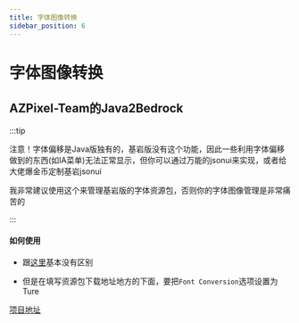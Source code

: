```yaml
---
title: 字体图像转换
sidebar_position: 6
---
```


# 字体图像转换

## AZPixel-Team的Java2Bedrock

:::tip

注意！字体偏移是Java版独有的，基岩版没有这个功能，因此一些利用字体偏移做到的东西(如IA菜单)无法正常显示，但你可以通过万能的jsonui来实现，或者给大佬爆金币定制基岩jsonui

我非常建议使用这个来管理基岩版的字体资源包，否则你的字体图像管理是非常痛苦的

:::

#### 如何使用

- 跟[这里](https://yizhan.wiki/NitWikit/process/mobile-player/Geyser/Upgrade/Custom-item-model-map#%E5%9C%A8%E7%BA%BF%E8%BD%AC%E6%8D%A2)基本没有区别

- 但是在填写资源包下载地址地方的下面，要把`Font Conversion`选项设置为Ture

[项目地址](https://github.com/AZPixel-Team/Java2Bedrock)
